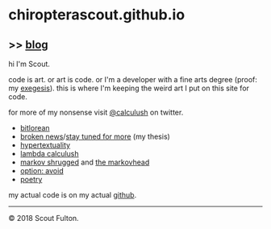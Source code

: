 # chiropterascout.github.io

## >> [blog](blog)

hi I'm Scout.

code is art. or art is code. or I'm a developer with a fine arts degree (proof: my [exegesis](https://imogenerative.github.io/exegesis)). this is where I'm keeping the weird art I put on this site for code.

for more of my nonsense visit [@calculush](https://twitter.com/calculush) on twitter.

* [bitlorean](https://bitlorean.herokuapp.com)
* [broken news](http://constanceari.org/portfolio/broken-news/)/[stay tuned for more](http://stay-tuned-for-more.herokuapp.com/) (my thesis)
* [hypertextuality](https://hypertexuality.herokuapp.com/ww7.html)
* [lambda calculush](https://twitter.com/lambdacalculush)
* [markov shrugged](markov-shrugged) and [the markovhead](the-markovhead)
* [option: avoid](http://option-avoid.herokuapp.com/)
* [poetry](poetry)

my actual code is on my actual [github](https://github.com/imogenerative).

---

© 2018 Scout Fulton.
